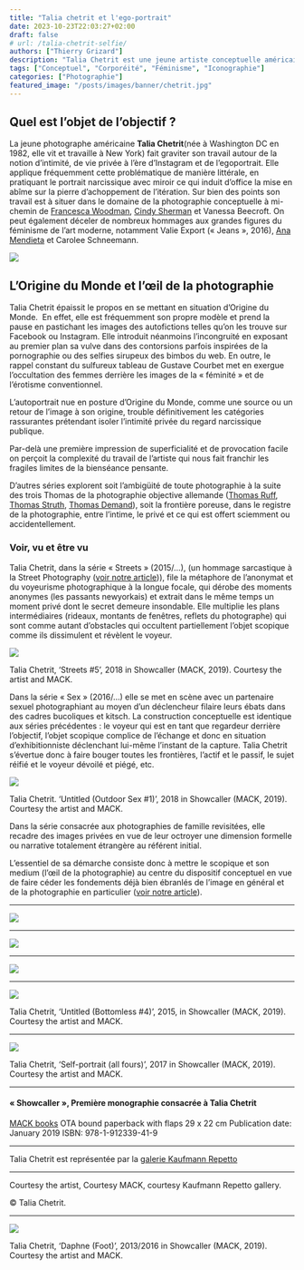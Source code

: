 ```yaml
---
title: "Talia chetrit et l'ego-portrait"
date: 2023-10-23T22:03:27+02:00
draft: false
# url: /talia-chetrit-selfie/
authors: ["Thierry Grizard"]
description: "Talia Chetrit est une jeune artiste conceptuelle américaine qui fait de l'image photographiée et de l'objectif qui la capture le centre de sa démarche. "
tags: ["Conceptuel", "Corporéité", "Féminisme", "Iconographie"]
categories: ["Photographie"]
featured_image: "/posts/images/banner/chetrit.jpg"
---
```

## Quel est l’objet de l’objectif ?

La jeune photographe américaine **Talia Chetrit**(née à Washington DC en 1982, elle vit et travaille à New York) fait graviter son travail autour de la notion d’intimité, de vie privée à l’ère d’Instagram et de l’egoportrait. Elle applique fréquemment cette problématique de manière littérale, en pratiquant le portrait narcissique avec miroir ce qui induit d’office la mise en abîme sur la pierre d’achoppement de l’itération. Sur bien des points son travail est à situer dans le domaine de la photographie conceptuelle à mi-chemin de [Francesca Woodman](/francesca-woodman/), [Cindy Sherman](/cindy-sherman-picture-generation/) et Vanessa Beecroft. On peut également déceler de nombreux hommages aux grandes figures du féminisme de l’art moderne, notamment Valie Export (« Jeans », 2016), [Ana Mendieta](/ana-mendieta-body-art/) et Carolee Schneemann.

![](/posts/images/chetrit/talia-chetrit_photography-19.jpg)

## L’Origine du Monde et l’œil de la photographie

Talia Chetrit épaissit le propos en se mettant en situation d’Origine du Monde.  En effet, elle est fréquemment son propre modèle et prend la pause en pastichant les images des autofictions telles qu’on les trouve sur Facebook ou Instagram. Elle introduit néanmoins l’incongruité en exposant au premier plan sa vulve dans des contorsions parfois inspirées de la pornographie ou des selfies sirupeux des bimbos du web. En outre, le rappel constant du sulfureux tableau de Gustave Courbet met en exergue l’occultation des femmes derrière les images de la « féminité » et de l’érotisme conventionnel.

L’autoportrait nue en posture d’Origine du Monde, comme une source ou un retour de l’image à son origine, trouble définitivement les catégories rassurantes prétendant isoler l’intimité privée du regard narcissique publique.

Par-delà une première impression de superficialité et de provocation facile on perçoit la complexité du travail de l’artiste qui nous fait franchir les fragiles limites de la bienséance pensante.

D’autres séries explorent soit l’ambigüité de toute photographie à la suite des trois Thomas de la photographie objective allemande ([Thomas Ruff](/thomas-ruff/), [Thomas Struth](/thomas-struth-photographie-objective/), [Thomas Demand](/thomas-demand-photography-and-models/)), soit la frontière poreuse, dans le registre de la photographie, entre l’intime, le privé et ce qui est offert sciemment ou accidentellement.

### Voir, vu et être vu

Talia Chetrit, dans la série « Streets » (2015/…), (un hommage sarcastique à la Street Photography ([voir notre article](/vivian-maier-street-photography/))), file la métaphore de l’anonymat et du voyeurisme photographique à la longue focale, qui dérobe des moments anonymes (les passants newyorkais) et extrait dans le même temps un moment privé dont le secret demeure insondable. Elle multiplie les plans intermédiaires (rideaux, montants de fenêtres, reflets du photographe) qui sont comme autant d’obstacles qui occultent partiellement l’objet scopique comme ils dissimulent et révèlent le voyeur.

![](/posts/images/chetrit/talia-chetrit_mackbooks_showcaller.007.jpg)

Talia Chetrit, ‘Streets #5’, 2018 in Showcaller (MACK, 2019). Courtesy the artist and MACK.

Dans la série « Sex » (2016/…) elle se met en scène avec un partenaire sexuel photographiant au moyen d’un déclencheur filaire leurs ébats dans des cadres bucoliques et kitsch. La construction conceptuelle est identique aux séries précédentes : le voyeur qui est en tant que regardeur derrière l’objectif, l’objet scopique complice de l’échange et donc en situation d’exhibitionniste déclenchant lui-même l’instant de la capture. Talia Chetrit s’évertue donc à faire bouger toutes les frontières, l’actif et le passif, le sujet réifié et le voyeur dévoilé et piégé, etc.

![](/posts/images/chetrit/talia-chetrit_photography-81.jpg)

Talia Chetrit. ‘Untitled (Outdoor Sex #1)’, 2018 in Showcaller (MACK, 2019). Courtesy the artist and MACK.

Dans la série consacrée aux photographies de famille revisitées, elle recadre des images privées en vue de leur octroyer une dimension formelle ou narrative totalement étrangère au référent initial.

L’essentiel de sa démarche consiste donc à mettre le scopique et son medium (l’œil de la photographie) au centre du dispositif conceptuel en vue de faire céder les fondements déjà bien ébranlés de l’image en général et de la photographie en particulier ([voir notre article](/photographie-et-art-contemporain/)).

---

![](/posts/images/chetrit/talia-chetrit_photography-15.jpg)

---

![](/posts/images/chetrit/talia-chetrit_photography-16.jpg)

---

![](/posts/images/chetrit/talia-chetrit_photography-17.jpg)

---

![](/posts/images/chetrit/talia-chetrit_mackbooks_showcaller.002.jpg)

Talia Chetrit, ‘Untitled (Bottomless #4)’, 2015, in Showcaller (MACK, 2019). Courtesy the artist and MACK.

---

![](/posts/images/chetrit/talia-chetrit_mackbooks_showcaller.004.jpg)

Talia Chetrit, ‘Self-portrait (all fours)’, 2017 in Showcaller (MACK, 2019). Courtesy the artist and MACK.

---

#### « Showcaller », Première monographie consacrée à Talia Chetrit

[MACK books](https://mackbooks.co.uk/?ref=artefields.net)
OTA bound paperback with flaps
29 x 22 cm
Publication date: January 2019
ISBN: 978-1-912339-41-9

---

Talia Chetrit est représentée par la [galerie Kaufmann Repetto](http://www.kaufmannrepetto.com/)

---

Courtesy the artist, Courtesy MACK, courtesy Kaufmann Repetto gallery.

© Talia Chetrit.

---

![](/posts/images/chetrit/talia-chetrit_mackbooks_showcaller.001.jpg)

Talia Chetrit, ‘Daphne (Foot)’, 2013/2016 in Showcaller (MACK, 2019). Courtesy the artist and MACK.
